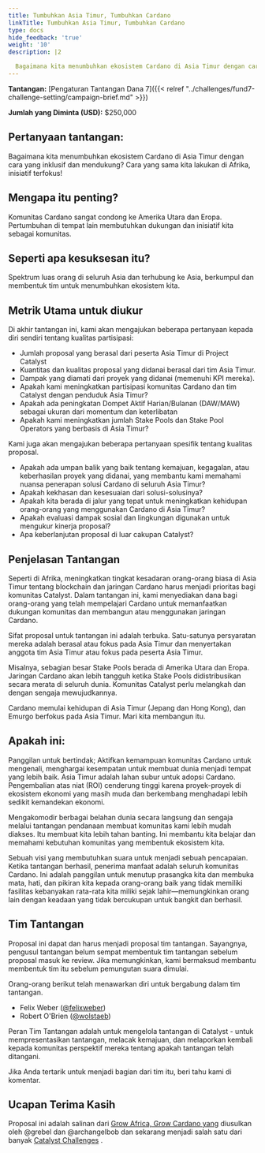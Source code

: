```yaml
---
title: Tumbuhkan Asia Timur, Tumbuhkan Cardano
linkTitle: Tumbuhkan Asia Timur, Tumbuhkan Cardano
type: docs
hide_feedback: 'true'
weight: '10'
description: |2

  Bagaimana kita menumbuhkan ekosistem Cardano di Asia Timur dengan cara yang inklusif, beragam, dan mendukung? Cara yang sama kita lakukan di Afrika, inisiatif dan implementasi terfokus!
---
```


**Tantangan:** [Pengaturan Tantangan Dana 7]({{&lt; relref "../challenges/fund7-challenge-setting/campaign-brief.md" &gt;}})

[](https://cardano.ideascale.com/a/dtd/Grow-Southeast-Asia-Grow-Cardano/367250-48088)

**Jumlah yang Diminta (USD):** $250,000

## Pertanyaan tantangan:

Bagaimana kita menumbuhkan ekosistem Cardano di Asia Timur dengan cara yang inklusif dan mendukung? Cara yang sama kita lakukan di Afrika, inisiatif terfokus!

## Mengapa itu penting?

Komunitas Cardano sangat condong ke Amerika Utara dan Eropa. Pertumbuhan di tempat lain membutuhkan dukungan dan inisiatif kita sebagai komunitas.

## Seperti apa kesuksesan itu?

Spektrum luas orang di seluruh Asia dan terhubung ke Asia, berkumpul dan membentuk tim untuk menumbuhkan ekosistem kita.

## Metrik Utama untuk diukur

Di akhir tantangan ini, kami akan mengajukan beberapa pertanyaan kepada diri sendiri tentang kualitas partisipasi:

- Jumlah proposal yang berasal dari peserta Asia Timur di Project Catalyst
- Kuantitas dan kualitas proposal yang didanai berasal dari tim Asia Timur.
- Dampak yang diamati dari proyek yang didanai (memenuhi KPI mereka).
- Apakah kami meningkatkan partisipasi komunitas Cardano dan tim Catalyst dengan penduduk Asia Timur?
- Apakah ada peningkatan Dompet Aktif Harian/Bulanan (DAW/MAW) sebagai ukuran dari momentum dan keterlibatan
- Apakah kami meningkatkan jumlah Stake Pools dan Stake Pool Operators yang berbasis di Asia Timur?

Kami juga akan mengajukan beberapa pertanyaan spesifik tentang kualitas proposal.

- Apakah ada umpan balik yang baik tentang kemajuan, kegagalan, atau keberhasilan proyek yang didanai, yang membantu kami memahami nuansa penerapan solusi Cardano di seluruh Asia Timur?
- Apakah kekhasan dan kesesuaian dari solusi-solusinya?
- Apakah kita berada di jalur yang tepat untuk meningkatkan kehidupan orang-orang yang menggunakan Cardano di Asia Timur?
- Apakah evaluasi dampak sosial dan lingkungan digunakan untuk mengukur kinerja proposal?
- Apa keberlanjutan proposal di luar cakupan Catalyst?

## Penjelasan Tantangan

Seperti di Afrika, meningkatkan tingkat kesadaran orang-orang biasa di Asia Timur tentang blockchain dan jaringan Cardano harus menjadi prioritas bagi komunitas Catalyst. Dalam tantangan ini, kami menyediakan dana bagi orang-orang yang telah mempelajari Cardano untuk memanfaatkan dukungan komunitas dan membangun atau menggunakan jaringan Cardano.

Sifat proposal untuk tantangan ini adalah terbuka. Satu-satunya persyaratan mereka adalah berasal atau fokus pada Asia Timur dan menyertakan anggota tim Asia Timur atau fokus pada peserta Asia Timur.

Misalnya, sebagian besar Stake Pools berada di Amerika Utara dan Eropa. Jaringan Cardano akan lebih tangguh ketika Stake Pools didistribusikan secara merata di seluruh dunia. Komunitas Catalyst perlu melangkah dan dengan sengaja mewujudkannya.

Cardano memulai kehidupan di Asia Timur (Jepang dan Hong Kong), dan Emurgo berfokus pada Asia Timur. Mari kita membangun itu.

## Apakah ini:

Panggilan untuk bertindak; Aktifkan kemampuan komunitas Cardano untuk mengenali, menghargai kesempatan untuk membuat dunia menjadi tempat yang lebih baik. Asia Timur adalah lahan subur untuk adopsi Cardano. Pengembalian atas niat (ROI) cenderung tinggi karena proyek-proyek di ekosistem ekonomi yang masih muda dan berkembang menghadapi lebih sedikit kemandekan ekonomi.

Mengakomodir berbagai belahan dunia secara langsung dan sengaja melalui tantangan pendanaan membuat komunitas kami lebih mudah diakses. Itu membuat kita lebih tahan banting. Ini membantu kita belajar dan memahami kebutuhan komunitas yang membentuk ekosistem kita.

Sebuah visi yang membutuhkan suara untuk menjadi sebuah pencapaian. Ketika tantangan berhasil, penerima manfaat adalah seluruh komunitas Cardano. Ini adalah panggilan untuk menutup prasangka kita dan membuka mata, hati, dan pikiran kita kepada orang-orang baik yang tidak memiliki fasilitas kebanyakan rata-rata kita miliki sejak lahir—memungkinkan orang lain dengan keadaan yang tidak bercukupan untuk bangkit dan berhasil.

## Tim Tantangan

Proposal ini dapat dan harus menjadi proposal tim tantangan. Sayangnya, pengusul tantangan belum sempat membentuk tim tantangan sebelum proposal masuk ke review. Jika memungkinkan, kami bermaksud membantu membentuk tim itu sebelum pemungutan suara dimulai.

Orang-orang berikut telah menawarkan diri untuk bergabung dalam tim tantangan.

- Felix Weber ([@felixweber](https://cardano.ideascale.com/a/pmd/3077912-48088?))
- Robert O'Brien ([@wolstaeb](https://cardano.ideascale.com/a/pmd/3056857-48088?))

Peran Tim Tantangan adalah untuk mengelola tantangan di Catalyst - untuk mempresentasikan tantangan, melacak kemajuan, dan melaporkan kembali kepada komunitas perspektif mereka tentang apakah tantangan telah ditangani.

Jika Anda tertarik untuk menjadi bagian dari tim itu, beri tahu kami di komentar.

## Ucapan Terima Kasih

Proposal ini adalah salinan dari [Grow Africa, Grow Cardano yang](https://cardano.ideascale.com/a/dtd/Grow-Africa-Grow-Cardano/333079-48088) diusulkan oleh @grebel dan @archangelbob dan sekarang menjadi salah satu dari banyak [Catalyst Challenges](https://cardano.ideascale.com/a/campaign-home/26108) .
